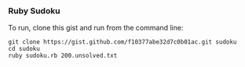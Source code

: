 ### Ruby Sudoku

To run, clone this gist and run from the command line:

```
git clone https://gist.github.com/f10377abe32d7c0b01ac.git sudoku
cd sudoku
ruby sudoku.rb 200.unsolved.txt
```

